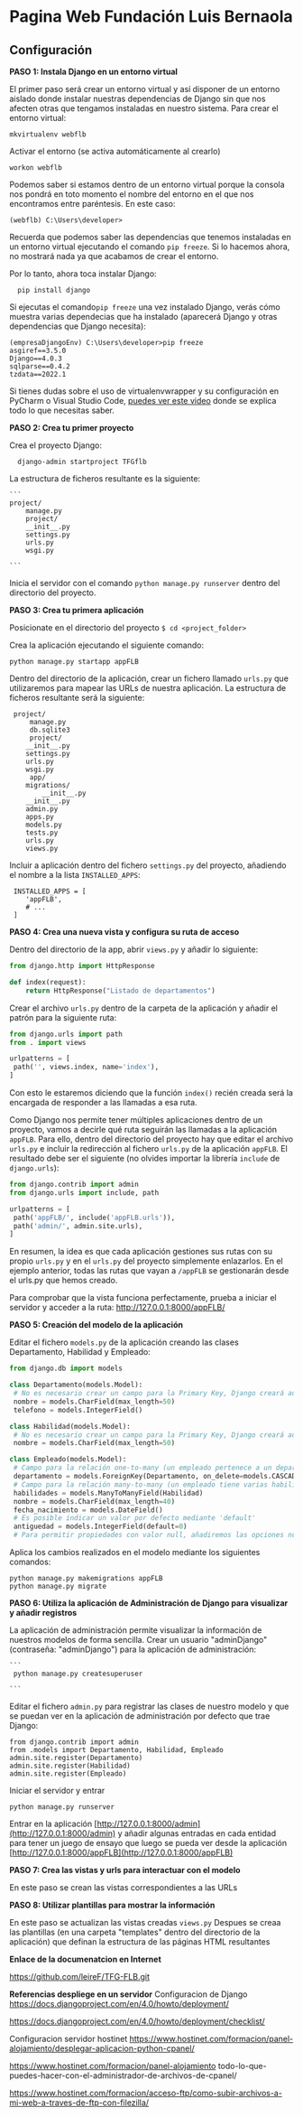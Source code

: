 Pagina Web Fundación Luis Bernaola
===============================

Configuración
-------------

**PASO 1: Instala Django en un entorno virtual**

El primer paso será crear un entorno virtual y así disponer de un entorno aislado donde instalar nuestras dependencias de Django sin que nos afecten otras que tengamos instaladas en nuestro sistema. Para crear el entorno virtual:

    mkvirtualenv webflb

Activar el entorno (se activa automáticamente al crearlo)

    workon webflb

Podemos saber si estamos dentro de un entorno virtual porque la consola nos pondrá en toto momento el nombre del entorno en el que nos encontramos entre paréntesis. En este caso:

    (webflb) C:\Users\developer>

Recuerda que podemos saber las dependencias que tenemos instaladas en un entorno virtual ejecutando el comando `pip freeze`. Si lo hacemos ahora, no mostrará nada ya que acabamos de crear el entorno.

Por lo tanto, ahora toca instalar Django:

      pip install django

Si ejecutas el comando`pip freeze` una vez instalado Django, verás cómo muestra varias dependecias que ha instalado (aparecerá Django y otras dependencias que Django necesita):

    (empresaDjangoEnv) C:\Users\developer>pip freeze
    asgiref==3.5.0
    Django==4.0.3
    sqlparse==0.4.2
    tzdata==2022.1

Si tienes dudas sobre el uso de virtualenvwrapper y su configuración en PyCharm o Visual Studio Code, [puedes ver este video](https://youtu.be/lJrs7P9eKXc) donde se explica todo lo que necesitas saber.

**PASO 2: Crea tu primer proyecto**

Crea el proyecto Django:

      django-admin startproject TFGflb

La estructura de ficheros resultante es la siguiente:

    ```
    project/
        manage.py
        project/
        __init__.py
        settings.py
        urls.py
        wsgi.py

    ```

Inicia el servidor con el comando `python manage.py runserver` dentro del directorio del proyecto.

**PASO 3: Crea tu primera aplicación**

Posicionate en el directorio del proyecto `$ cd <project_folder>`

Crea la aplicación ejecutando el siguiente comando:

    python manage.py startapp appFLB

Dentro del directorio de la aplicación, crear un fichero llamado `urls.py` que utilizaremos para mapear las URLs de nuestra aplicación.
La estructura de ficheros resultante será la siguiente:

```
 project/
     manage.py
     db.sqlite3
     project/
 	__init__.py
 	settings.py
 	urls.py
 	wsgi.py
     app/
 	migrations/
 	    __init__.py
 	__init__.py
 	admin.py
 	apps.py
 	models.py
 	tests.py
 	urls.py
 	views.py

```

Incluir a aplicación dentro del fichero `settings.py` del proyecto, añadiendo el nombre a la lista `INSTALLED_APPS`:
	
	 INSTALLED_APPS = [
	 	'appFLB',
	 	# ...
	 ]

**PASO 4: Crea una nueva vista y configura su ruta de acceso**

Dentro del directorio de la app, abrir `views.py` y añadir lo siguiente:

```python
from django.http import HttpResponse

def index(request):
    return HttpResponse("Listado de departamentos")
```
    
Crear el archivo `urls.py` dentro de la carpeta de la aplicación y añadir el patrón para la siguiente ruta:
   ```python
from django.urls import path
from . import views
   
urlpatterns = [
    path('', views.index, name='index'),
]
   ```
Con esto le estaremos diciendo que la función `index()` recién creada será la encargada de responder a las llamadas a esa ruta.

Como Django nos permite tener múltiples aplicaciones dentro de un proyecto, vamos a decirle qué ruta seguirán las llamadas a la aplicación `appFLB`. Para ello, dentro del directorio del proyecto hay que editar el archivo `urls.py` e incluir la redirección al fichero `urls.py` de la aplicación `appFLB`. El resultado debe ser el siguiente (no olvides importar la librería `include` de `django.urls`):

   ```python
from django.contrib import admin
from django.urls import include, path
  
urlpatterns = [
    path('appFLB/', include('appFLB.urls')),
    path('admin/', admin.site.urls),
]
   ```

En resumen, la idea es que cada aplicación gestiones sus rutas con su propio `urls.py` y en el `urls.py` del proyecto simplemente enlazarlos. En el ejemplo anterior, todas las rutas que vayan a `/appFLB` se gestionarán desde el urls.py que hemos creado.

Para comprobar que la vista funciona perfectamente, prueba a iniciar el servidor y acceder a la ruta: http://127.0.0.1:8000/appFLB/

**PASO 5: Creación del modelo de la aplicación**

Editar el fichero `models.py` de la aplicación creando las clases Departamento, Habilidad y Empleado:

   ```python
from django.db import models
 
class Departamento(models.Model):
    # No es necesario crear un campo para la Primary Key, Django creará automáticamente un IntegerField.
    nombre = models.CharField(max_length=50)
    telefono = models.IntegerField()

class Habilidad(models.Model):
    # No es necesario crear un campo para la Primary Key, Django creará automáticamente un IntegerField.
    nombre = models.CharField(max_length=50)
 
class Empleado(models.Model):
    # Campo para la relación one-to-many (un empleado pertenece a un departamento)
    departamento = models.ForeignKey(Departamento, on_delete=models.CASCADE)
    # Campo para la relación many-to-many (un empleado tiene varias habilidades)
    habilidades = models.ManyToManyField(Habilidad)
    nombre = models.CharField(max_length=40)
    fecha_nacimiento = models.DateField()
    # Es posible indicar un valor por defecto mediante 'default'
    antiguedad = models.IntegerField(default=0)
    # Para permitir propiedades con valor null, añadiremos las opciones null=True, blank=True.       	
```    
Aplica los cambios realizados en el modelo mediante los siguientes comandos:
    
   ```
python manage.py makemigrations appFLB
python manage.py migrate   
   ```

**PASO 6: Utiliza la aplicación de Administración de Django para visualizar y añadir registros**

La aplicación de administración permite visualizar la información de nuestros modelos de forma sencilla. Crear un usuario "adminDjango" (contraseña: "adminDjango") para la aplicación de administración:
    
    ```
     python manage.py createsuperuser
    
    ```
    
Editar el fichero `admin.py` para registrar las clases de nuestro modelo y que se puedan ver en la aplicación de administración por defecto que trae Django:
    
   ```
from django.contrib import admin
from .models import Departamento, Habilidad, Empleado
admin.site.register(Departamento)
admin.site.register(Habilidad)
admin.site.register(Empleado)
   ```

Iniciar el servidor y entrar
    
   ```
python manage.py runserver
   ```
    
Entrar en la aplicación [http://127.0.0.1:8000/admin](http://127.0.0.1:8000/admin) y añadir algunas entradas en cada entidad para tener un juego de ensayo que luego se pueda ver desde la aplicación [http://127.0.0.1:8000/appFLB](http://127.0.0.1:8000/appFLB)

**PASO 7: Crea las vistas y urls para interactuar con el modelo**

En este paso se crean las vistas correspondientes a las URLs

**PASO 8: Utilizar plantillas para mostrar la información**

En este paso se actualizan las vistas creadas `views.py`
Despues se creaa las plantillas (en una carpeta "templates" dentro del directorio de la aplicación) que definan la estructura de las páginas HTML resultantes


**Enlace de la documenatcion en Internet**

https://github.com/leireF/TFG-FLB.git


**Referencias despliege en un servidor**
Configuracion de Django
https://docs.djangoproject.com/en/4.0/howto/deployment/

https://docs.djangoproject.com/en/4.0/howto/deployment/checklist/

Configuracion servidor hostinet
https://www.hostinet.com/formacion/panel-alojamiento/desplegar-aplicacion-python-cpanel/

https://www.hostinet.com/formacion/panel-alojamiento todo-lo-que-puedes-hacer-con-el-administrador-de-archivos-de-cpanel/

https://www.hostinet.com/formacion/acceso-ftp/como-subir-archivos-a-mi-web-a-traves-de-ftp-con-filezilla/

